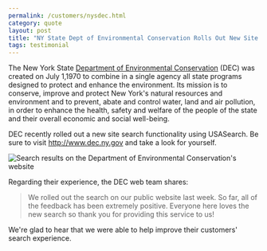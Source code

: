 ```yaml
---
permalink: /customers/nysdec.html
category: quote
layout: post
title: "NY State Dept of Environmental Conservation Rolls Out New Site Search"
tags: testimonial
---
```


The New York State [Department of Environmental Conservation](http://www.dec.ny.gov/) (DEC) was created on July 1,1970 to combine in a single agency all state programs designed to protect and enhance the environment. Its mission is to conserve, improve and protect New York's natural resources and environment and to prevent, abate and control water, land and air pollution, in order to enhance the health, safety and welfare of the people of the state and their overall economic and social well-being.

DEC recently rolled out a new site search functionality using USASearch. Be sure to visit <http://www.dec.ny.gov> and take a look for yourself.

![Search results on the Department of Environmental Conservation's website](https://9fddeb862c037f6d2190-f1564c64756a8cfee25b6b19953b1d23.ssl.cf2.rackcdn.com/testimonial-nysdec.png)

Regarding their experience, the DEC web team shares:

> We rolled out the search on our public website last week. So far, all of the feedback has been extremely positive. Everyone here loves the new search so thank you for providing this service to us!

We're glad to hear that we were able to help improve their customers' search experience.
